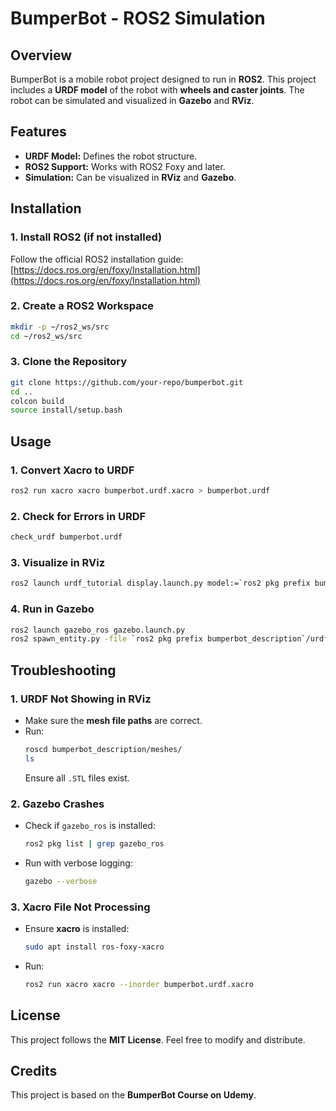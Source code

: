 # BumperBot - ROS2 Simulation

## Overview
BumperBot is a mobile robot project designed to run in **ROS2**. This project includes a **URDF model** of the robot with **wheels and caster joints**. The robot can be simulated and visualized in **Gazebo** and **RViz**.

## Features
- **URDF Model:** Defines the robot structure.
- **ROS2 Support:** Works with ROS2 Foxy and later.
- **Simulation:** Can be visualized in **RViz** and **Gazebo**.

## Installation
### 1. Install ROS2 (if not installed)
Follow the official ROS2 installation guide:  
[https://docs.ros.org/en/foxy/Installation.html](https://docs.ros.org/en/foxy/Installation.html)

### 2. Create a ROS2 Workspace
```bash
mkdir -p ~/ros2_ws/src
cd ~/ros2_ws/src
```

### 3. Clone the Repository
```bash
git clone https://github.com/your-repo/bumperbot.git
cd ..
colcon build
source install/setup.bash
```

## Usage
### 1. Convert Xacro to URDF
```bash
ros2 run xacro xacro bumperbot.urdf.xacro > bumperbot.urdf
```

### 2. Check for Errors in URDF
```bash
check_urdf bumperbot.urdf
```

### 3. Visualize in RViz
```bash
ros2 launch urdf_tutorial display.launch.py model:=`ros2 pkg prefix bumperbot_description`/urdf/bumperbot.urdf
```

### 4. Run in Gazebo
```bash
ros2 launch gazebo_ros gazebo.launch.py
ros2 spawn_entity.py -file `ros2 pkg prefix bumperbot_description`/urdf/bumperbot.urdf -entity bumperbot
```

## Troubleshooting
### 1. URDF Not Showing in RViz
- Make sure the **mesh file paths** are correct.
- Run:
  ```bash
  roscd bumperbot_description/meshes/
  ls
  ```
  Ensure all `.STL` files exist.

### 2. Gazebo Crashes
- Check if `gazebo_ros` is installed:
  ```bash
  ros2 pkg list | grep gazebo_ros
  ```
- Run with verbose logging:
  ```bash
  gazebo --verbose
  ```

### 3. Xacro File Not Processing
- Ensure **xacro** is installed:
  ```bash
  sudo apt install ros-foxy-xacro
  ```
- Run:
  ```bash
  ros2 run xacro xacro --inorder bumperbot.urdf.xacro
  ```

## License
This project follows the **MIT License**. Feel free to modify and distribute.

## Credits
This project is based on the **BumperBot Course on Udemy**.

